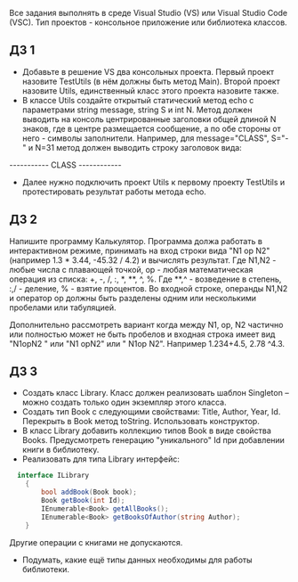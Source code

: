 Все задания выполнять в среде Visual Studio (VS) или Visual Studio Code (VSC).
Тип проектов - консольное приложение или библиотека классов.

## ДЗ 1

- Добавьте в решение VS два консольных проекта.
Первый проект назовите TestUtils (в нём должны быть метод Main). Второй проект назовите Utils, единственный класс
этого проекта назовите также.
- В классе Utils создайте открытый статический метод 
echo с параметрами string message, string S и int N.
Метод должен выводить на консоль центрированные заголовки общей длиной N знаков,
где в центре размещается сообщение, а по обе стороны от него - символы заполнители.
Например, для message="CLASS", S="-" и N=31 
метод должен выводить строку заголовок вида:

 ----------- CLASS ------------
- Далее нужно подключить проект Utils к первому проекту TestUtils и протестировать
результат работы метода echo.

## ДЗ 2

Напишите программу Калькулятор. Программа должа работать в интерактивном режиме, принимать на вход строки вида
"N1 op N2" (например 1.3 * 3.44, -45.32 / 4.2) и вычислять результат. Где N1,N2 - любые числа с плавающей точкой, op - любая математическая операция из списка:
+, -, /, :, *, **, ^, %. Где **,^ - возведение в степень, :,/ - деление, % - взятие процентов.
Во входной строке, операнды N1,N2 и оператор op должны быть разделены одним или несколькими пробелами или табуляцией.

Дополнительно рассмотреть вариант когда между N1, op, N2 частично или полностью может не быть пробелов и входная строка имеет вид
"N1opN2 " или "N1 opN2" или " N1op N2". Например 1.234+4.5, 2.78 ^4.3.

## ДЗ 3
- Создать класс Library. Класс должен реализовать шаблон Singleton – можно создать только один экземпляр этого класса.
- Создать тип Book c следующими свойствами:  Title, Author, Year, Id. Перекрыть в Book метод toString. Использовать конструктор.
- В класс Library добавить коллекцию типов Book в виде свойства Books. Предусмотреть генерацию "уникального" Id при добавлении книги в библиотеку.
- Реализовать для типа Library интерфейс:

```cs
  interface ILibrary
    {
        bool addBook(Book book);
        Book getBook(int Id);
        IEnumerable<Book> getAllBooks();
        IEnumerable<Book> getBooksOfAuthor(string Author);
    }
```
Другие операции с книгами не допускаются.
- Подумать, какие ещё типы данных необходимы для работы библиотеки.
